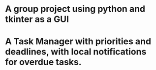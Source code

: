 # A group project using python and tkinter as a GUI
# A Task Manager with priorities and deadlines, with local notifications for overdue tasks.
